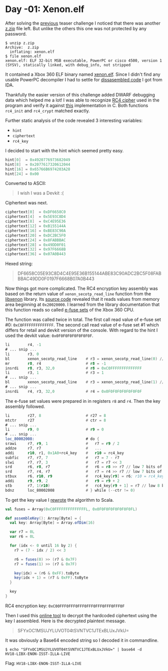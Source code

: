 # Day -01: Xenon.elf

After solving the [previous](../day-02/README.md) teaser challenge I noticed that there was another [z.zip](files/z.zip) file left. But unlike the others this one was not protected by any password.

```
$ unzip z.zip 
Archive:  z.zip
  inflating: xenon.elf               
$ file xenon.elf 
xenon.elf: ELF 32-bit MSB executable, PowerPC or cisco 4500, version 1 (SYSV), statically linked, with debug_info, not stripped
```

It contained a Xbox 360 ELF binary named [xenon.elf](files/xenon.elf). Since I didn't find any usable PowerPC decompiler I had to settle for [dissasembled code](files/xenon.asm) I got from IDA.

Thankfully the easier version of this challenge added DWARF debugging data which helped me a lot! I was able to recognize [RC4 cipher](https://en.wikipedia.org/wiki/RC4) used in the program and verify it against [this](https://gist.github.com/rverton/a44fc8ca67ab9ec32089) implementation in C. Both functions `rc4_init` and `rc4_crypt` matched exactly.

Further static analysis of the code revealed 3 interesting variables:
- `hint`
- `ciphertext`
- `rc4_key`

I decided to start with the hint which seemed pretty easy.

```c
hint[0]  = 0x4920776973682049
hint[8]  = 0x2077617320612044
hint[16] = 0x65766B6974203A28
hint[24] = 0x00
```

Converted to ASCII:
> I wish I was a Devkit :(

Ciphertext was next.

```c
ciphertext[0]  = 0xDF6658C0
ciphertext[4]  = 0x5E93C8D4
ciphertext[8]  = 0xC4E95E36
ciphertext[12] = 0xB155144A
ciphertext[16] = 0xBE83C90A
ciphertext[20] = 0xDC2BC5F0
ciphertext[24] = 0x8FABBBAC
ciphertext[28] = 0x49DD0F01
ciphertext[32] = 0x97F6668B
ciphertext[36] = 0x07A0B443
```

Hexed string:

> DF6658C05E93C8D4C4E95E36B155144ABE83C90ADC2BC5F08FABBBAC49DD0F0197F6668B07A0B443

Now things got more complicated. The RC4 encryption key assembly was based on the return value of `xenon_secotp_read_line` function from the [libxenon](https://github.com/Free60Project/libxenon) library. Its [source code](https://github.com/Free60Project/libxenon/blob/master/libxenon/drivers/xenon_soc/xenon_secotp.c) revealed that it reads values from memory area beginning at `0x20020000`. I learned from the library documentation that this function reads so called [e-fuse sets](https://free60project.github.io/wiki/Fusesets.html) of the Xbox 360 CPU.


The function was called twice in total. The first call read value of e-fuse set #0: `0xC0FFFFFFFFFFFFFF`. The second call read value of e-fuse set #1 which differs for retail and devkit version of the console. With regard to the hint I used the devkit value: `0x0F0F0F0F0F0F0F0F`.

```asm
li        r4, -1
# ... snip ...
li        r3, 0
bl        xenon_secotp_read_line    # r3 = xenon_secotp_read_line(0) // 0xC0FFFFFFFFFFFFFF
mr        r8, r4                    # r8 = -1
insrdi    r8, r3, 32,0              # r8 = 0xC0FFFFFFFFFFFFFF
li        r3, 1                     # r3 = 1
# ... snip ...
bl        xenon_secotp_read_line    # r3 = xenon_secotp_read_line(1) // 0x0F0F0F0F0F0F0F0F
# ... snip ...
insrdi    r4, r3, 32,0              # r4 = 0x0F0F0F0F0F0F0F0F
```

The e-fuse set values were prepared in in registers `r8` and `r4`. Then the key assembly followed.

```asm
li        r27, 8                    # r27 = 8
mtctr     r27                       # ctr = 8
# ... snip ...
li        r9, 0                     # r9 = 0
# ... snip ...
loc_80002008:                       # do {
srawi     r7, r9, 1                 #   r7 = r9 / 2
addze     r7, r7                    #   ...
addi      r10, r1, 0x1A0+rc4_key    #   r10 = rc4_key
subfic    r7, r7, 7                 #   r7 = 7 - r7
slwi      r7, r7, 3                 #   r7 = r7 << 3
srd       r6, r8, r7                #   r6 = r8 >> r7 // low 7 bits of r7
srd       r7, r4, r7                #   r7 = r4 >> r7 // low 7 bits of r7
stbux     r6, r10, r9               #   rc4_key[r9] = r6; r10 = rc4_key + r9 // low 8 bits stored
addi      r9, r9, 2                 #   r9 = r9 + 2
stb       r7, 1(r10)                #   rc4_key[r9 + 1] = r7 // low 8 bits stored
bdnz      loc_80002008              # } while (--ctr != 0)
```

To get the key value I [rewrote](../../src/main/scala/hackvent2018/Teaser01.scala) the algorithm to Scala.

```scala
val fuses = Array(0xC0FFFFFFFFFFFFFFL, 0x0F0F0F0F0F0F0F0FL)

def assembleKey(): Array[Byte] = {
  val key: Array[Byte] = Array.ofDim(16)

  var r7 = 0L
  var r6 = 0L

  for (idx <- 0 until 16 by 2) {
    r7 = (7 - idx / 2) << 3

    r6 = fuses(0) >> (r7 & 0x7F)
    r7 = fuses(1) >> (r7 & 0x7F)

    key(idx) = (r6 & 0xFF).toByte
    key(idx + 1) = (r7 & 0xFF).toByte
  }

  key
}
```
 
RC4 encryption key: `0xC00FFF0FFF0FFF0FFF0FFF0FFF0FFF0F`

Then I used this [online tool](http://rc4.online-domain-tools.com/) to decrypt the hardcoded ciphertext using the key I assembled. Here is the decrypted plaintext message.

> SFYxOC1MSUJYLUVOT04tSVNTVC1JTExBLUxJVkU=

It was obviously a Base64 encoded string so I decoded it in commandline.

```
$ echo "SFYxOC1MSUJYLUVOT04tSVNTVC1JTExBLUxJVkU=" | base64 -d
HV18-LIBX-ENON-ISST-ILLA-LIVE
```

Flag: `HV18-LIBX-ENON-ISST-ILLA-LIVE`
